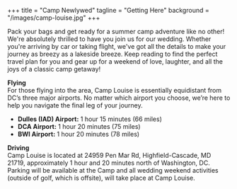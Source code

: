 +++
title = "Camp Newlywed"
tagline = "Getting Here"
background = "/images/camp-louise.jpg"
+++

Pack your bags and get ready for a summer camp adventure like no other! We're absolutely thrilled to have you join us for our wedding. Whether you're arriving by car or taking flight, we've got all the details to make your journey as breezy as a lakeside breeze. Keep reading to find the perfect travel plan for you and gear up for a weekend of love, laughter, and all the joys of a classic camp getaway!
  
**Flying**  
For those flying into the area, Camp Louise is essentially equidistant from DC’s three major airports. No matter which airport you choose, we’re here to help you navigate the final leg of your journey.  
* **Dulles (IAD) Airport:** 1 hour 15 minutes (66 miles)  
* **DCA Airport:** 1 hour 20 minutes (75 miles)  
* **BWI Airport:** 1 hour 20 minutes (78 miles)  
  
**Driving**  
Camp Louise is located at 24959 Pen Mar Rd, Highfield-Cascade, MD 21719, approximately 1 hour and 20 minutes north of Washington, DC. Parking will be available at the Camp and all wedding weekend activities (outside of golf, which is offsite), will take place at Camp Louise. 
